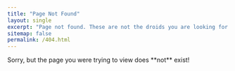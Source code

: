 ```yaml
---
title: "Page Not Found"
layout: single
excerpt: "Page not found. These are not the droids you are looking for ;)"
sitemap: false
permalink: /404.html
---
```


<p>Sorry, but the page you were trying to view does **not** exist!
  
 <!--perhaps you can try searhing for it below.

<script type="text/javascript">
  var GOOG_FIXURL_LANG = 'en';
  var GOOG_FIXURL_SITE = '{{ site.url }}'
</script>
<script type="text/javascript"
  src="//linkhelp.clients.google.com/tbproxy/lh/wm/fixurl.js">
</script>
-->
